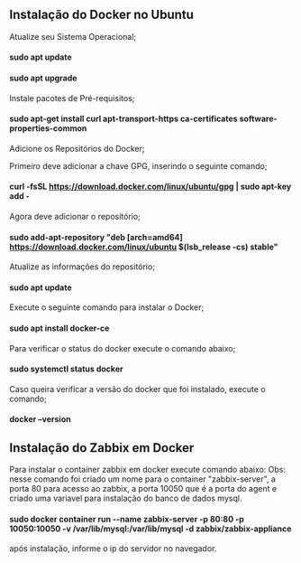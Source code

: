## Instalação do Docker no Ubuntu

Atualize seu Sistema Operacional;

#### sudo apt update

#### sudo apt upgrade

Instale pacotes de Pré-requisitos;

#### sudo apt-get install  curl apt-transport-https ca-certificates software-properties-common

Adicione os Repositórios do Docker;

Primeiro deve adicionar a chave GPG, inserindo o seguinte comando;

#### curl -fsSL https://download.docker.com/linux/ubuntu/gpg | sudo apt-key add -

Agora deve adicionar o repositório;

#### sudo add-apt-repository "deb [arch=amd64] https://download.docker.com/linux/ubuntu $(lsb_release -cs) stable"

Atualize as informações do repositório;

#### sudo apt update

Execute o seguinte comando para instalar o Docker;

#### sudo apt install docker-ce

Para verificar o status do docker execute o comando abaixo;

#### sudo systemctl status docker

Caso queira verificar a versão do docker que foi instalado, execute o comando;

#### docker –version


## Instalação do Zabbix em Docker

Para instalar o container zabbix em docker execute comando abaixo: 
Obs: nesse comando foi criado um nome para o container "zabbix-server", a porta 80 para acesso ao zabbix, a porta 10050 que é a porta do agent e criado uma variavel para instalação do banco de dados mysql.

#### sudo docker container run --name zabbix-server -p 80:80 -p 10050:10050 -v /var/lib/mysql:/var/lib/mysql -d zabbix/zabbix-appliance

após instalação, informe o ip do servidor no navegador.
